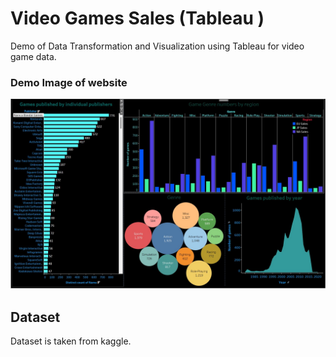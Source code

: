 # Video Games Sales (Tableau )
Demo of Data Transformation and Visualization using Tableau for video game data.

### Demo Image of website
![a picture of what the dashboard would look like](https://github.com/Sayan9661/tableau-video-games-visuals/blob/main/dashboard%20video%20games.jpg?raw=true)

## Dataset
Dataset is taken from kaggle.
